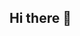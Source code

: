 ## Hi there 👋

<!--
**luccanano/luccanano** is a ✨ _special_ ✨ repository because its `README.md` (this file) appears on your GitHub profile.

just trying shit
-->
